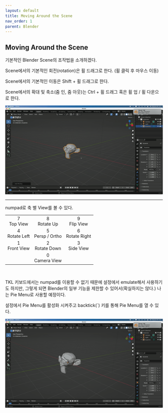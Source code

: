 ```yaml
---
layout: default
title: Moving Around the Scene
nav_order: 1
parent: Blender
---
```


## Moving Around the Scene

기본적인 Blender Scene의 조작법을 소개하겠다.

Scene에서의 기본적인 회전(rotation)은 휠 드래그로 한다. (휠 클릭 후 마우스 이동)

Scene에서의 기본적인 이동은 Shift + 휠 드래그로 한다.

Scene에서의 확대 및 축소(줌 인, 줌 아웃)는 Ctrl + 휠 드래그 혹은 휠 업 / 휠 다운으로 한다.

![result](./img/01/01.gif)

---

numpad로 축 별 View를 볼 수 있다.

|                   |                     |                    |
| :---------------: | :-----------------: | :----------------: |
|  7<br/>Top View   |   8<br/>Rotate Up   |  9<br/>Flip View   |
| 4<br/>Rotate Left | 5<br/>Persp / Ortho | 6<br/>Rotate Right |
| 1<br/>Front View  |  2<br/>Rotate Down  |  3<br/>Side View   |
|                   |  0<br/>Camera View  |                    |

<br/>

TKL 키보드에서는 numpad를 이용할 수 없기 때문에 설정에서 emulate해서 사용하기도 하지만, 그렇게 되면 Blender의 일부 기능을 제한할 수 있어서(확실하지는 않다.) 나는 Pie Menu로 사용할 예정이다.

설정에서 Pie Menu를 활성화 시켜주고 backtick(\`) 키를 통해 Pie Menu를 열 수 있다.

![result](./img/01/02.gif)
